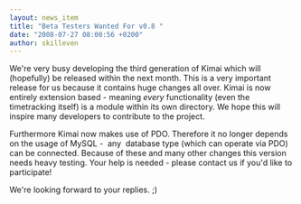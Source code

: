```yaml
---
layout: news_item
title: "Beta Testers Wanted For v0.8 "
date: "2008-07-27 08:00:56 +0200"
author: skilleven
---
```


We're very busy developing the third generation of Kimai which will (hopefully) be released within the next month.
This is a very important release for us because it contains huge changes all over.
Kimai is now entirely extension based - meaning *every* functionality (even the timetracking itself) is a module within its own directory.
We hope this will inspire many developers to contribute to the project.

Furthermore Kimai now makes use of PDO.
Therefore it no longer depends on the usage of MySQL -  any  database type (which can operate via PDO) can be connected.
Because of these and many other changes this version needs heavy testing.
Your help is needed - please contact us if you'd like to participate!

We're looking forward to your replies. ;)